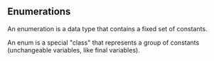 <h2 align="left">Enumerations</h2>

<p>An enumeration is a data type that contains a fixed set of constants.</p>

<p>An enum is a special "class" that represents a group of constants (unchangeable variables, like final variables).</p>